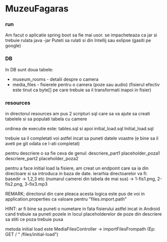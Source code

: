 # MuzeuFagaras

### run

Am facut o aplicatie spring boot sa fie mai usor. se impacheteaza ca jar si trebuie rulata java
-jar <jarfile>
Puteti sa rulati si din Intellij sau exlipse (gasiti pe google)

### DB

In DB sunt doua tabele:

- museum_rooms - detalii despre o camera
- media_files - fisierele pentru o camera (poze sau audio) (fisierul efectiv este tinut ca byte[] pe
  care trebuie sa il transformati inapoi in fisier)

### resources

in directorul resources am pus 2 scripturi sql care sa va ajute sa creati tabelele si sa populati
tabela cu camere

ordinea de executie este: tables.sql si apoi initial_load.sql Initial_load.sql

trebuie sa il completati voi astfel incat sa puneti datele voastre (e bine sa il aveti pe git odata
ce l-ati completat)

pentru descriere o sa fie ceva de genul: descriere_part1 placeholder_poza1 descriere_part2
placeholder_poza2

pentru a face initial load la fisiere, am creat un endpoint care sa ia din directoare si sa
introduca in baza de date. ierarhia directoarelor va fi: basedir -> 1,2,3 etc (numarul camerei din
tabela de mai sus) -> 1-fis1.png, 2-fis2.png, 3-fix3.mp3

REMARK; directorul din care pleaca acesta logica este pus de voi in application.properties ca
valoare pentru "files.import.path"

HINT: ar fi bine sa puneti o numetare in fata fisierului astfel incat in Android cand trebuie sa
puneti pozele in locul placeholderelor de poze din descriere sa stiti ce poza trebuie pusa

metoda initial load este MediaFilesController -> importFilesFrompath (Ep: GET / "
/files/initial-load") 
